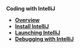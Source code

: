 <studio>


<strong>Coding with IntelliJ<strong>
<ul>
<li><a href="/articles/04_fabric_studio/04a_IntelliJ/01_intelliJ_overview.md">Overview</a></li> 
<li><a href="/articles/04_fabric_studio/04a_IntelliJ/02_intelliJ_install.md">Install IntelliJ</a></li>
<li><a href="/articles/04_fabric_studio/04a_IntelliJ/03_intelliJ_from_fabric_studio.md">Launching IntelliJ</a></li>  
<li><a href="/articles/04_fabric_studio/04a_IntelliJ/04_debugging_with_intelliJ.md">Debugging with IntelliJ</a></li>  
</ul>
  
  
  </studio>


